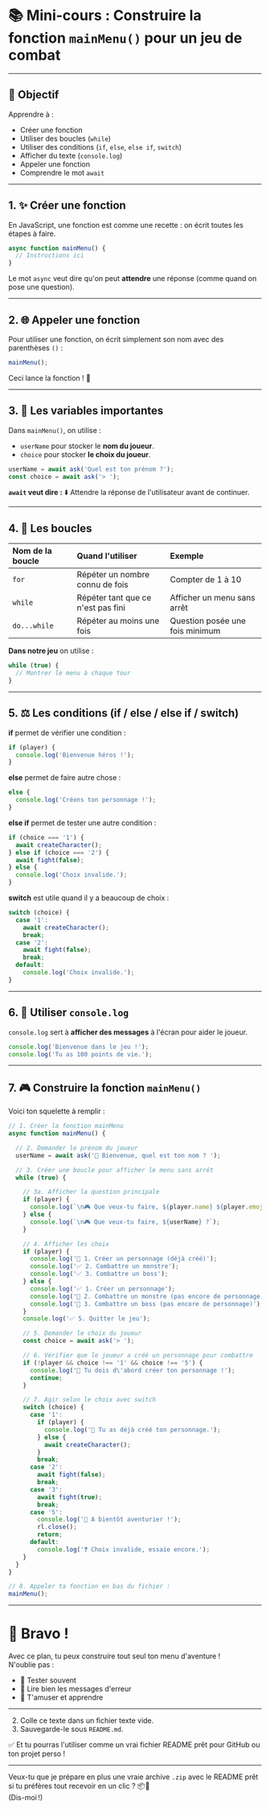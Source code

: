 # 📚 Mini-cours : Construire la fonction `mainMenu()` pour un jeu de combat

---

## 🎯 Objectif

Apprendre à :
- Créer une fonction
- Utiliser des boucles (`while`)
- Utiliser des conditions (`if`, `else`, `else if`, `switch`)
- Afficher du texte (`console.log`)
- Appeler une fonction
- Comprendre le mot `await`

---

## 1. ✨ Créer une fonction

En JavaScript, une fonction est comme une recette : on écrit toutes les étapes à faire.

```javascript
async function mainMenu() {
  // Instructions ici
}
```

Le mot `async` veut dire qu'on peut **attendre** une réponse (comme quand on pose une question).

---

## 2. 🌐 Appeler une fonction

Pour utiliser une fonction, on écrit simplement son nom avec des parenthèses `()` :

```javascript
mainMenu();
```

Ceci lance la fonction ! 🚀

---

## 3. 📁 Les variables importantes

Dans `mainMenu()`, on utilise :

- `userName` pour stocker le **nom du joueur**.
- `choice` pour stocker **le choix du joueur**.

```javascript
userName = await ask('Quel est ton prénom ?');
const choice = await ask('> ');
```

**`await` veut dire :** ⬇️ Attendre la réponse de l'utilisateur avant de continuer.

---

## 4. 🔄 Les boucles

| Nom de la boucle | Quand l'utiliser | Exemple |
|:---|:---|:---|
| `for` | Répéter un nombre connu de fois | Compter de 1 à 10 |
| `while` | Répéter tant que ce n'est pas fini | Afficher un menu sans arrêt |
| `do...while` | Répéter au moins une fois | Question posée une fois minimum |

**Dans notre jeu** on utilise :

```javascript
while (true) {
  // Montrer le menu à chaque tour
}
```

---

## 5. ⚖️ Les conditions (if / else / else if / switch)

**if** permet de vérifier une condition :

```javascript
if (player) {
  console.log('Bienvenue héros !');
}
```

**else** permet de faire autre chose :

```javascript
else {
  console.log('Créons ton personnage !');
}
```

**else if** permet de tester une autre condition :

```javascript
if (choice === '1') {
  await createCharacter();
} else if (choice === '2') {
  await fight(false);
} else {
  console.log('Choix invalide.');
}
```

**switch** est utile quand il y a beaucoup de choix :

```javascript
switch (choice) {
  case '1':
    await createCharacter();
    break;
  case '2':
    await fight(false);
    break;
  default:
    console.log('Choix invalide.');
}
```

---

## 6. 📣 Utiliser `console.log`

`console.log` sert à **afficher des messages** à l'écran pour aider le joueur.

```javascript
console.log('Bienvenue dans le jeu !');
console.log('Tu as 100 points de vie.');
```

---

## 7. 🎮 Construire la fonction `mainMenu()`

Voici ton squelette à remplir :

```javascript
// 1. Créer la fonction mainMenu
async function mainMenu() {

  // 2. Demander le prénom du joueur
  userName = await ask('👋 Bienvenue, quel est ton nom ? ');

  // 3. Créer une boucle pour afficher le menu sans arrêt
  while (true) {

    // 3a. Afficher la question principale
    if (player) {
      console.log(`\n🎮 Que veux-tu faire, ${player.name} ${player.emoji} (❤️${player.life} | 💪${player.strength}) ?`);
    } else {
      console.log(`\n🎮 Que veux-tu faire, ${userName} ?`);
    }

    // 4. Afficher les choix
    if (player) {
      console.log('🚫 1. Créer un personnage (déjà créé)');
      console.log('✅ 2. Combattre un monstre');
      console.log('✅ 3. Combattre un boss');
    } else {
      console.log('✅ 1. Créer un personnage');
      console.log('🚫 2. Combattre un monstre (pas encore de personnage)');
      console.log('🚫 3. Combattre un boss (pas encore de personnage)');
    }
    console.log('✅ 5. Quitter le jeu');

    // 5. Demander le choix du joueur
    const choice = await ask('> ');

    // 6. Vérifier que le joueur a créé un personnage pour combattre
    if (!player && choice !== '1' && choice !== '5') {
      console.log('🚫 Tu dois d\'abord créer ton personnage !');
      continue;
    }

    // 7. Agir selon le choix avec switch
    switch (choice) {
      case '1':
        if (player) {
          console.log('🚫 Tu as déjà créé ton personnage.');
        } else {
          await createCharacter();
        }
        break;
      case '2':
        await fight(false);
        break;
      case '3':
        await fight(true);
        break;
      case '5':
        console.log('👋 A bientôt aventurier !');
        rl.close();
        return;
      default:
        console.log('❓ Choix invalide, essaie encore.');
    }
  }
}

// 8. Appeler ta fonction en bas du fichier :
mainMenu();
```

---

# 🌟 Bravo !

Avec ce plan, tu peux construire tout seul ton menu d'aventure !  
N'oublie pas :
- 🔢 Tester souvent
- 📖 Lire bien les messages d'erreur
- 🚀 T'amuser et apprendre

---

2. Colle ce texte dans un fichier texte vide.
3. Sauvegarde-le sous `README.md`.

✅ Et tu pourras l'utiliser comme un vrai fichier README prêt pour GitHub ou ton projet perso !

---

Veux-tu que je prépare en plus une vraie archive `.zip` avec le README prêt si tu préfères tout recevoir en un clic ? 📦🎯  
(Dis-moi !)
